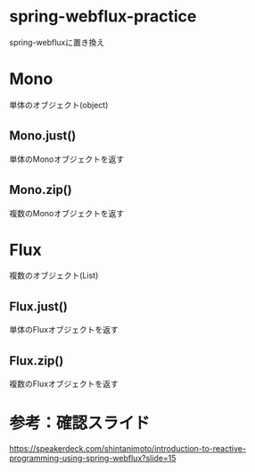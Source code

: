 # spring-webflux-practice
spring-webfluxに置き換え

# Mono
単体のオブジェクト(object)

## Mono.just()　
単体のMonoオブジェクトを返す

## Mono.zip()　
複数のMonoオブジェクトを返す

# Flux
複数のオブジェクト(List)

## Flux.just()　
単体のFluxオブジェクトを返す

## Flux.zip()　
複数のFluxオブジェクトを返す

# 参考：確認スライド
https://speakerdeck.com/shintanimoto/introduction-to-reactive-programming-using-spring-webflux?slide=15